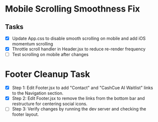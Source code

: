# Mobile Scrolling Smoothness Fix

## Tasks
- [x] Update App.css to disable smooth scrolling on mobile and add iOS momentum scrolling
- [x] Throttle scroll handler in Header.jsx to reduce re-render frequency
- [ ] Test scrolling on mobile after changes

# Footer Cleanup Task

- [x] Step 1: Edit Footer.jsx to add "Contact" and "CashCue AI Waitlist" links to the Navigation section.
- [x] Step 2: Edit Footer.jsx to remove the links from the bottom bar and restructure for centering social icons.
- [ ] Step 3: Verify changes by running the dev server and checking the footer layout.
